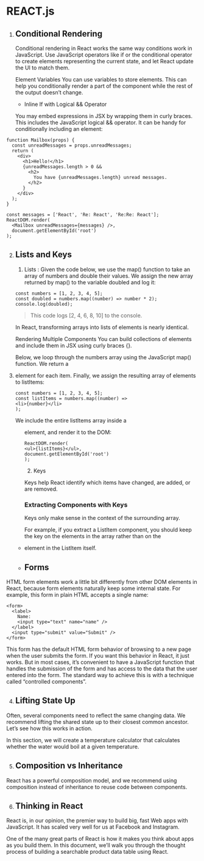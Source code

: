 # REACT.js

1. ## Conditional Rendering
    Conditional rendering in React works the same way conditions work in JavaScript. Use JavaScript operators like if or the conditional operator to create elements representing the current state, and let React update the UI to match them.

    Element Variables
You can use variables to store elements. This can help you conditionally render a part of the component while the rest of the output doesn’t change.    

    - Inline If with Logical && Operator

    You may embed expressions in JSX by wrapping them in curly braces. This includes the JavaScript logical && operator. It can be handy for conditionally including an element:
```
function Mailbox(props) {
  const unreadMessages = props.unreadMessages;
  return (
    <div>
      <h1>Hello!</h1>
      {unreadMessages.length > 0 &&
        <h2>
          You have {unreadMessages.length} unread messages.
        </h2>
      }
    </div>
  );
}

const messages = ['React', 'Re: React', 'Re:Re: React'];
ReactDOM.render(
  <Mailbox unreadMessages={messages} />,
  document.getElementById('root')
);
```


2. ## Lists and Keys
    1. Lists :
    Given the code below, we use the map() function to take an array of numbers and double their values. We assign the new array returned by map() to the variable doubled and log it:

    ```
    const numbers = [1, 2, 3, 4, 5];
    const doubled = numbers.map((number) => number * 2);
    console.log(doubled);

    ```
    > This code logs [2, 4, 6, 8, 10] to the console.

    In React, transforming arrays into lists of elements is nearly identical.

    Rendering Multiple Components
    You can build collections of elements and include them in JSX using curly braces {}.

    Below, we loop through the numbers array using the JavaScript map() function. We return a <li> element for each item. Finally, we assign the resulting array of elements to listItems:
    ```
    const numbers = [1, 2, 3, 4, 5];
    const listItems = numbers.map((number) =>
    <li>{number}</li>
    );

    ```
    We include the entire listItems array inside a <ul> element, and render it to the DOM:

    ```
    ReactDOM.render(
    <ul>{listItems}</ul>,
    document.getElementById('root')
    );

    ```
    
    2. Keys

    Keys help React identify which items have changed, are added, or are removed.

    ### Extracting Components with Keys
    Keys only make sense in the context of the surrounding array.

    For example, if you extract a ListItem component, you should keep the key on the <ListItem /> elements in the array rather than on the <li> element in the ListItem itself.



3. ## Forms


HTML form elements work a little bit differently from other DOM elements in React, because form elements naturally keep some internal state. For example, this form in plain HTML accepts a single name:
```
<form>
  <label>
    Name:
    <input type="text" name="name" />
  </label>
  <input type="submit" value="Submit" />
</form>
```
This form has the default HTML form behavior of browsing to a new page when the user submits the form. If you want this behavior in React, it just works. But in most cases, it’s convenient to have a JavaScript function that handles the submission of the form and has access to the data that the user entered into the form. The standard way to achieve this is with a technique called “controlled components”.

4. ## Lifting State Up

Often, several components need to reflect the same changing data. We recommend lifting the shared state up to their closest common ancestor. Let’s see how this works in action.

In this section, we will create a temperature calculator that calculates whether the water would boil at a given temperature.

5. ## Composition vs Inheritance

React has a powerful composition model, and we recommend using composition instead of inheritance to reuse code between components.


6. ## Thinking in React

React is, in our opinion, the premier way to build big, fast Web apps with JavaScript. It has scaled very well for us at Facebook and Instagram.

One of the many great parts of React is how it makes you think about apps as you build them. In this document, we’ll walk you through the thought process of building a searchable product data table using React.



